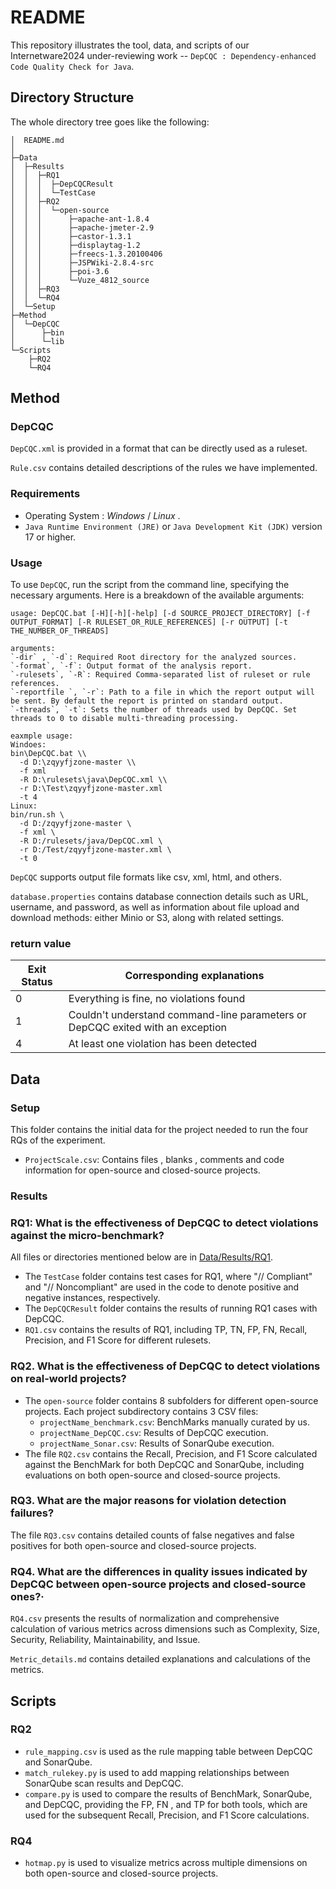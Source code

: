 # README

This repository illustrates the tool, data, and scripts of our Internetware2024 under-reviewing work --  `DepCQC : Dependency-enhanced Code Quality Check for Java`.

## Directory Structure

The whole directory tree goes like the following:

```
│  README.md
│
├─Data
│  ├─Results
│  │  ├─RQ1
│  │  │  ├─DepCQCResult
│  │  │  └─TestCase
│  │  ├─RQ2
│  │  │  └─open-source
│  │  │      ├─apache-ant-1.8.4
│  │  │      ├─apache-jmeter-2.9
│  │  │      ├─castor-1.3.1
│  │  │      ├─displaytag-1.2
│  │  │      ├─freecs-1.3.20100406
│  │  │      ├─JSPWiki-2.8.4-src
│  │  │      ├─poi-3.6
│  │  │      └─Vuze_4812_source
│  │  ├─RQ3
│  │  └─RQ4
│  └─Setup
├─Method
│  └─DepCQC
│      ├─bin
│      └─lib
└─Scripts
    ├─RQ2
    └─RQ4
```



## Method

### DepCQC

`DepCQC.xml` is provided in a format that can be directly used as a ruleset.

`Rule.csv` contains detailed descriptions of the rules we have implemented.

### Requirements

- Operating System : *Windows* / *Linux* .
- `Java Runtime Environment (JRE)` or `Java Development Kit (JDK)` version 17 or higher.

### Usage

To use `DepCQC`, run the script from the command line, specifying the necessary arguments. Here is a breakdown of the available arguments:

```less
usage: DepCQC.bat [-H][-h][-help] [-d SOURCE_PROJECT_DIRECTORY] [-f OUTPUT_FORMAT] [-R RULESET_OR_RULE_REFERENCES] [-r OUTPUT] [-t THE_NUMBER_OF_THREADS] 

arguments:
`-dir` , `-d`: Required Root directory for the analyzed sources.
`-format`, `-f`: Output format of the analysis report.
`-rulesets`, `-R`: Required Comma-separated list of ruleset or rule references.
`-reportfile `, `-r`: Path to a file in which the report output will be sent. By default the report is printed on standard output.
`-threads`, `-t`: Sets the number of threads used by DepCQC. Set threads to 0 to disable multi-threading processing.

eaxmple usage:
Windoes:
bin\DepCQC.bat \\
  -d D:\zqyyfjzone-master \\
  -f xml 
  -R D:\rulesets\java\DepCQC.xml \\
  -r D:\Test\zqyyfjzone-master.xml
  -t 4
Linux:
bin/run.sh \
  -d D:/zqyyfjzone-master \
  -f xml \
  -R D:/rulesets/java/DepCQC.xml \
  -r D:/Test/zqyyfjzone-master.xml \
  -t 0
```

`DepCQC` supports output file formats like csv, xml, html, and others.

`database.properties` contains database connection details such as URL, username, and password, as well as information about file upload and download methods: either Minio or S3, along with related settings.

### return value

| Exit Status | Corresponding explanations                                   |
| ----------- | ------------------------------------------------------------ |
| 0           | Everything is fine, no violations found                      |
| 1           | Couldn't understand command-line parameters or DepCQC exited with an exception |
| 4           | At least one violation has been detected                     |

## Data

### Setup

This folder contains the initial data for the project needed to run the four RQs of the experiment.

- `ProjectScale.csv`: Contains files , blanks , comments and code information for open-source and closed-source projects.

### Results

### RQ1: What is the effectiveness of DepCQC to detect violations against the micro-benchmark?

All files or directories mentioned below are in [Data/Results/RQ1](Data/Results/RQ1).

- The  `TestCase` folder contains test cases for RQ1, where "// Compliant" and "// Noncompliant" are used in the code to denote positive and negative instances, respectively.
- The `DepCQCResult` folder contains the results of running RQ1 cases with DepCQC.
- `RQ1.csv` contains the results of RQ1, including TP, TN, FP, FN, Recall, Precision, and F1 Score for different rulesets.

### RQ2. What is the effectiveness of DepCQC to detect violations on real-world projects?

- The `open-source` folder contains 8 subfolders for different open-source projects. Each project subdirectory contains 3 CSV files:
  - `projectName_benchmark.csv`: BenchMarks manually curated by us.
  - `projectName_DepCQC.csv`: Results of DepCQC execution.
  - `projectName_Sonar.csv`: Results of SonarQube execution.
- The file `RQ2.csv` contains the Recall, Precision, and F1 Score calculated against the BenchMark for both DepCQC and SonarQube, including evaluations on both open-source and closed-source projects.

### RQ3. What are the major reasons for violation detection failures?

The file `RQ3.csv` contains detailed counts of false negatives and false positives for both open-source and closed-source projects.

### RQ4. What are the differences in quality issues indicated by DepCQC between open-source projects and closed-source ones?·

`RQ4.csv` presents the results of normalization and comprehensive calculation of various metrics across dimensions such as Complexity, Size, Security, Reliability, Maintainability, and Issue.

`Metric_details.md` contains detailed explanations and calculations of the metrics.

## Scripts

### RQ2

- `rule_mapping.csv` is used  as the rule mapping table between DepCQC and SonarQube.
- `match_rulekey.py` is used to add mapping relationships between SonarQube scan results and DepCQC.
- `compare.py` is used to compare the results of BenchMark, SonarQube, and DepCQC, providing the FP, FN , and TP for both tools, which are used for the subsequent Recall, Precision, and F1 Score calculations.

### RQ4

- `hotmap.py`  is used to visualize metrics across multiple dimensions on both open-source and closed-source projects.